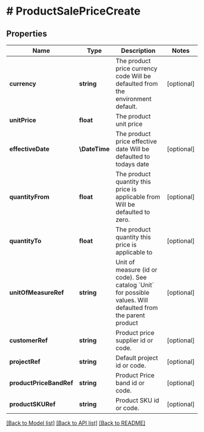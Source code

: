 # # ProductSalePriceCreate

## Properties

Name | Type | Description | Notes
------------ | ------------- | ------------- | -------------
**currency** | **string** | The product price currency code  Will be defaulted from the environment default. | [optional]
**unitPrice** | **float** | The product unit price |
**effectiveDate** | **\DateTime** | The product price effective date  Will be defaulted to todays date | [optional]
**quantityFrom** | **float** | The product quantity this price is applicable from  Will be defaulted to zero. | [optional]
**quantityTo** | **float** | The product quantity this price is applicable to | [optional]
**unitOfMeasureRef** | **string** | Unit of measure (id or code).  See catalog &#x60;Unit&#x60; for possible values.  Will defaulted from the parent product | [optional]
**customerRef** | **string** | Product price supplier id or code. | [optional]
**projectRef** | **string** | Default project id or code. | [optional]
**productPriceBandRef** | **string** | Product Price band id or code. | [optional]
**productSKURef** | **string** | Product SKU id or code. | [optional]

[[Back to Model list]](../../README.md#models) [[Back to API list]](../../README.md#endpoints) [[Back to README]](../../README.md)
